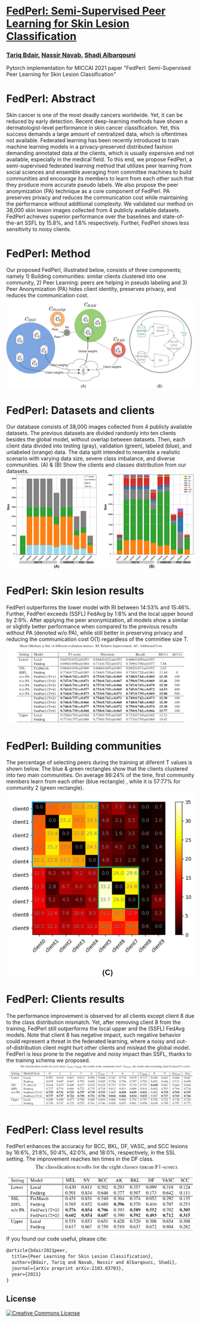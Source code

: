 # [FedPerl: Semi-Supervised Peer Learning for Skin Lesion Classification](https://arxiv.org/pdf/2103.03703.pdf)
### [Tariq Bdair](http://campar.in.tum.de/Main/TariqBdair), [Nassir Navab](http://campar.in.tum.de/Main/NassirNavab), [Shadi Albarqouni](https://albarqouni.github.io/)
Pytorch implementation for MICCAI 2021 paper "FedPerl: Semi-Supervised Peer Learning for Skin Lesion Classification"
# FedPerl: Abstract
Skin cancer is one of the most deadly cancers worldwide. Yet, it can be reduced by early detection. Recent deep-learning methods have shown a dermatologist-level performance in skin cancer classification. Yet, this success demands a large amount of centralized data, which is oftentimes not available. Federated learning has been recently introduced to train machine learning models in a privacy-preserved distributed fashion demanding annotated data at the clients, which is usually expensive and not available, especially in the medical field. To this end, we propose FedPerl, a semi-supervised federated learning method that utilizes peer learning from social sciences and ensemble averaging from committee machines to build communities and encourage its members to learn from each other such that they produce more accurate pseudo labels. We also propose the peer anonymization (PA) technique as a core component of FedPerl. PA preserves privacy and reduces the communication cost while maintaining the performance without additional complexity. We validated our method on 38,000 skin lesion images collected from 4 publicly available datasets. FedPerl achieves superior performance over the baselines and state-of-the-art SSFL by 15.8%, and 1.8% respectively. Further, FedPerl shows less sensitivity to noisy clients.
# FedPerl: Method
Our proposed FedPerl, illustrated below, consists of three components; namely 1) Building communities: similar clients clustered into one community, 2) Peer Learning: peers are helping in pseudo labeling and 3) Peer Anonymization (PA) hides client identity, preserves privacy, and reduces the communication cost.
![](images/PLFrame2.jpg) 
# FedPerl: Datasets and clients 
Our database consists of 38,000 images collected from 4 publicly available datasets. The previous datasets are divided randomly into ten clients besides the global model, without overlap between datasets. Then, each client data divided into testing (gray), validation (green), labeled (blue), and unlabeled (orange) data. The data split intended to resemble a realistic scenario with varying data size, severe class imbalance, and diverse communities. (A) & (B) Show the clients and classes distribution from our datasets.
![](images/Fig23_1.png)
# FedPerl: Skin lesion results 
FedPerl outperforms the lower model with RI between 14:53% and 15:46%. Further, FedPerl exceeds (SSFL) FedAvg by 1:8% and the local upper bound by 2:9%. After applying the peer anonymization, all models show a similar or slightly better performance when compared to the previous results without PA (denoted  w/o PA), while still better in preserving privacy and reducing the communication cost O(1) regardless of the committee size T.
![](images/skin_results.png)
# FedPerl: Building communities
The percentage of selecting peers during the training at diferent T values is shown below. The blue & green rectangles show that the clients clustered into two main communities. On average 86:24% of the time, first community members learn from each other (blue rectangle) , while it is 57:77% for community 2 (green rectangle).
![](images/Fig23_2.png)
# FedPerl: Clients results
The performance improvement is observed for all clients except client 8 due to the class distribution mismatch. Yet, after removing client 8 from the training, FedPerl still outperforms the local upper and the (SSFL) FedAvg models. Note that client 8 has negative impact, such negative behavior could represent a threat in the federated learning, where a noisy and out-of-distribution client might hurt other clients and mislead the global model. FedPerl is less prone to the negative and noisy impact than SSFL, thanks to the training schema we proposed.
![](images/clients_results.png)
# FedPerl: Class level results
FedPerl enhances the accuracy for BCC, BKL, DF, VASC, and SCC lesions by 16:6%, 21:8%, 50:4%, 42:0%, and 18:0%, respectively, in the SSL setting. The improvement reaches ten times in the DF class. 
![](images/cls_results.png)
If you found our code useful, please cite:
```
@article{bdair2021peer,
  title={Peer Learning for Skin Lesion Classification},
  author={Bdair, Tariq and Navab, Nassir and Albarqouni, Shadi},
  journal={arXiv preprint arXiv:2103.03703},
  year={2021}
}
```

## License

<a rel="license" href="https://creativecommons.org/licenses/by-nc/2.0/"><img alt="Creative Commons License" style="border-width:0" src="https://licensebuttons.net/l/by-nc/2.0/88x31.png" /></a>

